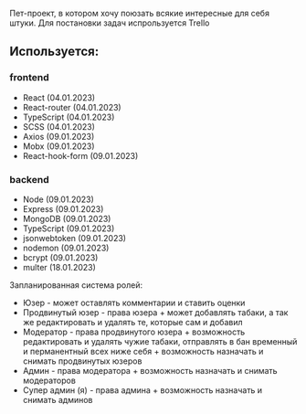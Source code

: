 Пет-проект, в котором хочу поюзать всякие интересные для себя штуки.
Для постановки задач испрользуется Trello

## Используется:

### frontend

- React (04.01.2023)
- React-router (04.01.2023)
- TypeScript (04.01.2023)
- SCSS (04.01.2023)
- Axios (09.01.2023)
- Mobx (09.01.2023)
- React-hook-form (09.01.2023)

### backend

- Node (09.01.2023)
- Express (09.01.2023)
- MongoDB (09.01.2023)
- TypeScript (09.01.2023)
- jsonwebtoken (09.01.2023)
- nodemon (09.01.2023)
- bcrypt (09.01.2023)
- multer (18.01.2023)

Запланированная система ролей:

- Юзер - может оставлять комментарии и ставить оценки
- Продвинутый юзер - права юзера + может добавлять табаки, а так же редактировать и удалять те, которые сам и добавил
- Модератор - права продвинутого юзера + возможность редактировать и удалять чужие табаки, отправлять в бан временный и перманентный всех ниже себя + возможность назначать и снимать продвинутых юзеров
- Админ - права модератора + возможность назначать и снимать модераторов
- Супер админ (я) - права админа + возможность назначать и снимать админов
